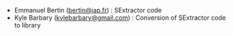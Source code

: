 * Emmanuel Bertin (bertin@iap.fr) : SExtractor code
* Kyle Barbary (kylebarbary@gmail.com) : Conversion of SExtractor code to
                                         library
